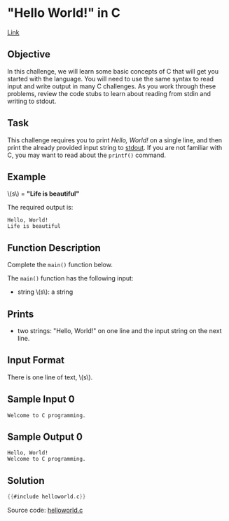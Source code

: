 # "Hello World!" in C

[Link](https://www.hackerrank.com/challenges/hello-world-c/)

## Objective

In this challenge, we will learn some basic concepts of C that will get you
started with the language. You will need to use the same syntax to read input
and write output in many C challenges. As you work through these problems,
review the code stubs to learn about reading from stdin and writing to stdout.

## Task

This challenge requires you to print *Hello, World!* on a single line, and then
print the already provided input string to
[stdout](https://en.wikipedia.org/wiki/Standard_streams#Standard_input_(stdin)).
If you are not familiar with C, you may want to read about the `printf()`
command.

## Example

\\(s\\) = **"Life is beautiful"**

The required output is:

```text
Hello, World!
Life is beautiful
```

## Function Description

Complete the `main()` function below.

The `main()` function has the following input:

- string \\(s\\): a string

## Prints

- two strings: "Hello, World!" on one line and the input string on the next line.

## Input Format

There is one line of text, \\(s\\).

## Sample Input 0

```text
Welcome to C programming.
```

## Sample Output 0

```text
Hello, World!
Welcome to C programming.
```

## Solution

```c
{{#include helloworld.c}}
```

Source code: [helloworld.c](helloworld.c)
